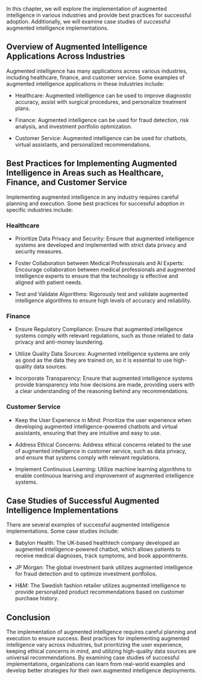 
In this chapter, we will explore the implementation of augmented intelligence in various industries and provide best practices for successful adoption. Additionally, we will examine case studies of successful augmented intelligence implementations.

Overview of Augmented Intelligence Applications Across Industries
-----------------------------------------------------------------

Augmented intelligence has many applications across various industries, including healthcare, finance, and customer service. Some examples of augmented intelligence applications in these industries include:

* Healthcare: Augmented intelligence can be used to improve diagnostic accuracy, assist with surgical procedures, and personalize treatment plans.

* Finance: Augmented intelligence can be used for fraud detection, risk analysis, and investment portfolio optimization.

* Customer Service: Augmented intelligence can be used for chatbots, virtual assistants, and personalized recommendations.

Best Practices for Implementing Augmented Intelligence in Areas such as Healthcare, Finance, and Customer Service
-----------------------------------------------------------------------------------------------------------------

Implementing augmented intelligence in any industry requires careful planning and execution. Some best practices for successful adoption in specific industries include:

### Healthcare

* Prioritize Data Privacy and Security: Ensure that augmented intelligence systems are developed and implemented with strict data privacy and security measures.

* Foster Collaboration between Medical Professionals and AI Experts: Encourage collaboration between medical professionals and augmented intelligence experts to ensure that the technology is effective and aligned with patient needs.

* Test and Validate Algorithms: Rigorously test and validate augmented intelligence algorithms to ensure high levels of accuracy and reliability.

### Finance

* Ensure Regulatory Compliance: Ensure that augmented intelligence systems comply with relevant regulations, such as those related to data privacy and anti-money laundering.

* Utilize Quality Data Sources: Augmented intelligence systems are only as good as the data they are trained on, so it is essential to use high-quality data sources.

* Incorporate Transparency: Ensure that augmented intelligence systems provide transparency into how decisions are made, providing users with a clear understanding of the reasoning behind any recommendations.

### Customer Service

* Keep the User Experience in Mind: Prioritize the user experience when developing augmented intelligence-powered chatbots and virtual assistants, ensuring that they are intuitive and easy to use.

* Address Ethical Concerns: Address ethical concerns related to the use of augmented intelligence in customer service, such as data privacy, and ensure that systems comply with relevant regulations.

* Implement Continuous Learning: Utilize machine learning algorithms to enable continuous learning and improvement of augmented intelligence systems.

Case Studies of Successful Augmented Intelligence Implementations
-----------------------------------------------------------------

There are several examples of successful augmented intelligence implementations. Some case studies include:

* Babylon Health: The UK-based healthtech company developed an augmented intelligence-powered chatbot, which allows patients to receive medical diagnoses, track symptoms, and book appointments.

* JP Morgan: The global investment bank utilizes augmented intelligence for fraud detection and to optimize investment portfolios.

* H\&M: The Swedish fashion retailer utilizes augmented intelligence to provide personalized product recommendations based on customer purchase history.

Conclusion
----------

The implementation of augmented intelligence requires careful planning and execution to ensure success. Best practices for implementing augmented intelligence vary across industries, but prioritizing the user experience, keeping ethical concerns in mind, and utilizing high-quality data sources are universal recommendations. By examining case studies of successful implementations, organizations can learn from real-world examples and develop better strategies for their own augmented intelligence deployments.

